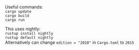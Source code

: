 Useful commands:  
`cargo update`  
`cargo build`  
`cargo run`  

This uses nightly:  
`rustup install nightly`  
`rustup default nightly`  
Alternatively can change `edition = "2018"` in `Cargo.toml` to `2015`

